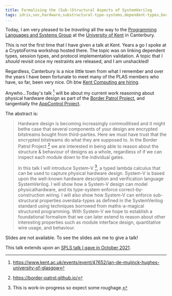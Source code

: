 ```yaml
---
title: Formalising the (Sub-)Structural Aspects of SystemVerilog
tags: idris,soc,hardware,substructural-type-systems,dependent-types,border-patrol,tdd,plas
...
```


Today, I am very pleased to be *traveling* all the way to the [Programming Languages and Systems Group](https://research.kent.ac.uk/programming-languages-systems/) at the [University of Kent](https://www.kent.ac.uk) in Canterbury.

This is not the first time that I have given a talk at Kent.
Years a go I spoke at a CryptoForma workshop hosted there.
The topic was on linking dependent types, session types, and protocol implementation validation.
A topic that I *should* revisit once my restraints are released, and I am unshackled!

Regardless, Canterbury is a nice little town from what I remember and over the years I have been fortunate to meet many of the PLAS members who have, so far, been very nice.
Oh btw [Kent Computing are hiring](https://jobs.kent.ac.uk/vacancy.aspx?ref=CEMS-034-21).

Anywho...Today's talk [^1] will be about my current work reasoning about physical hardware design as part of the [Border
Patrol Project](https://border-patrol.github.io), and tangentially the [AppControl Project](https://dsbd-appcontrol.github.io/).

The abstract is:

> Hardware design is becoming increasingly commoditised and it might bethe case that several components of your design are encrypted bitstreams bought from third-parties. Here we must have trust that the encrypted bitstreams do what they are supposed to. In the Border Patrol Project [^2] we are interested in being able to reason about the structure & behaviour of designs as a whole, regardless of if we can inspect each module down to the individual gates.
>
> In this talk I will introduce System-V [^3], a typed lambda calculus that can be used to capture physical hardware design. System-V is based upon the well-known hardware description and verification language SystemVerilog. I will show how a System-V design can model physicalhardware, and its type-system enforce correct-by-construction wiring. I will also show how System-V can enforce sub-structural properties overdata-types as defined in the SystemVerilog standard using techniques borrowed from maths-a-magical structured programming. With System-V we hope to establish a foundational formalism that we can later extend to reason about other interesting properties such as module interface design, quantitative wire usage, and behaviour.

Slides are not available.
To see the slides ask me to give a talk!

This talk extends upon an [SPLS talk I gave in October 2021](https://spls-series.github.io/meetings/2020/october/).

[^1]: https://www.kent.ac.uk/events/event/47652/jan-de-muijnck-hughes-university-of-glasgow
[^2]: https://border-patrol.github.io/
[^3]: This is work-in-progress so expect some roughage.
